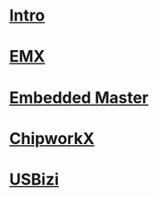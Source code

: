 # [Intro](intro.md)
# [EMX](emx.md)
# [Embedded Master](embedded_master.md)
# [ChipworkX](chipworkx.md)
# [USBizi](usbizi.md)